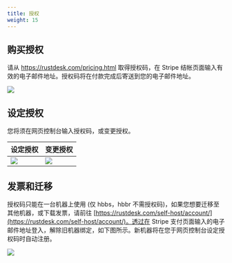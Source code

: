 ```yaml
---
title: 授权
weight: 15
---
```


## 购买授权

请从 https://rustdesk.com/pricing.html 取得授权码，在 Stripe 结帐页面输入有效的电子邮件地址。授权码将在付款完成后寄送到您的电子邮件地址。

![](/docs/en/self-host/rustdesk-server-pro/license/images/stripe.jpg)

## 设定授权

您将须在网页控制台输入授权码，或变更授权。

 | 设定授权 | 变更授权 |
 | -- | -- |
 ![](/docs/en/self-host/rustdesk-server-pro/license/images/set.png) | ![](/docs/en/self-host/rustdesk-server-pro/license/images/change.png) |

## 发票和迁移

授权码只能在一台机器上使用 (仅 hbbs，hbbr 不需授权码)，如果您想要迁移至其他机器，或下载发票，请前往 [https://rustdesk.com/self-host/account/](https://rustdesk.com/self-host/account/)。透过在 Stripe 支付页面输入的电子邮件地址登入，解除旧机器绑定，如下图所示。新机器将在您于网页控制台设定授权码时自动注册。

![](/docs/en/self-host/rustdesk-server-pro/license/images/unbind.jpg)
